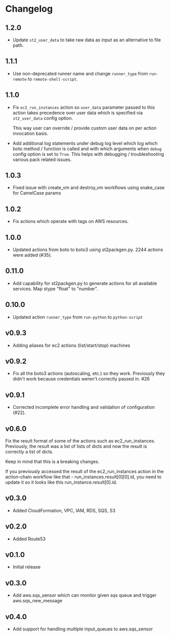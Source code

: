 # Changelog

## 1.2.0
- Update `st2_user_data` to take raw data as input as an alternative to file path.

## 1.1.1

- Use non-deprecated runner name and change ``runner_type`` from ``run-remote`` to
  ``remote-shell-script``.

## 1.1.0

- Fix ``ec2_run_instances`` action so ``user_data`` parameter passed to this action takes
  precedence over user data which is specified via ``st2_user_data`` config option.

  This way user can override / provide custom user data on per action invocation basis.

- Add additional log statements under debug log level which log which boto method / function
  is called and with which arguments when ``debug`` config option is set to ``True``. This helps
  with debugging / troubleshooting various pack related issues.

## 1.0.3

- Fixed issue with create_vm and destroy_vm workflows using snake_case for CamelCase params

## 1.0.2

- Fix actions which operate with tags on AWS resources.

## 1.0.0

- Updated actions from boto to boto3 using st2packgen.py. 2244 actions were added (#35).

## 0.11.0

- Add capability for st2packgen.py to generate actions for all available services. Map stype "float"
  to "number".

## 0.10.0

- Updated action `runner_type` from `run-python` to `python-script`

## v0.9.3
* Adding aliases for ec2 actions (list/start/stop) machines

## v0.9.2

* Fix all the boto3 actions (autoscaling, etc.) so they work. Previously they didn't work because
  credentials weren't correctly passed in. #26

## v0.9.1

* Corrected incomplete error handling and validation of configuration (#22).

## v0.6.0

Fix the result format of some of the actions such as ec2_run_instances. Previously, the result was a list of lists of dicts and now the result is correctly a list of dicts.

Keep in mind that this is a breaking changes.

If you previously accessed the result of the ec2_run_instances action in the action-chain workflow like that - run_instances.result[0][0].id, you need to update it so it looks like this run_instance.result[0].id.

## v0.3.0

* Added CloudFormation, VPC, IAM, RDS, SQS, S3

## v0.2.0

* Added Route53

## v0.1.0

* Initial release

## v0.3.0

* Add aws.sqs_sensor which can monitor given sqs queue and trigger aws.sqs_new_message

## v0.4.0

* Add support for handling multiple input_queues to aws.sqs_sensor

